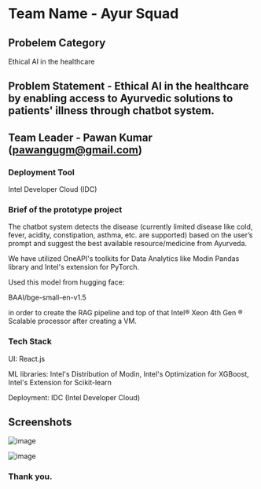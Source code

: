 # Team Name - Ayur Squad
## Probelem Category
Ethical AI in the healthcare

## Problem Statement -  Ethical AI in the healthcare by enabling access to Ayurvedic solutions to patients' illness through chatbot system.

## Team Leader - Pawan Kumar (pawangugm@gmail.com)

### Deployment Tool
Intel Developer Cloud (IDC)

### Brief of the prototype project

The chatbot system detects the disease (currently limited disease like cold, fever, acidity, constipation, asthma, etc. are supported) based on the user’s prompt and suggest the best available resource/medicine from Ayurveda.

We have utilized OneAPI's toolkits for Data Analytics like Modin Pandas library and Intel's extension for PyTorch.

Used this model from hugging face: 

BAAI/bge-small-en-v1.5

in order to create the RAG pipeline and top of that Intel® Xeon 4th Gen ® Scalable processor after creating a VM.


### Tech Stack

UI: React.js

ML libraries: Intel's Distribution of Modin, Intel's Optimization for XGBoost, Intel's Extension for Scikit-learn

Deployment: IDC (Intel Developer Cloud)

## Screenshots

![image](https://github.com/pawan-kumar-108/AyurMed/assets/126077105/e6dd6cd9-74b2-4fc3-bf39-847669f719ea)

![image](https://github.com/pawan-kumar-108/AyurMed/assets/126077105/8e6968b7-80da-4935-a5d4-ac481285f5a7)


### Thank you.
